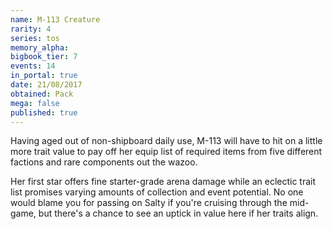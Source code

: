 ```yaml
---
name: M-113 Creature
rarity: 4
series: tos
memory_alpha:
bigbook_tier: 7
events: 14
in_portal: true
date: 21/08/2017
obtained: Pack
mega: false
published: true
---
```


Having aged out of non-shipboard daily use, M-113 will have to hit on a little more trait value to pay off her equip list of required items from five different factions and rare components out the wazoo.

Her first star offers fine starter-grade arena damage while an eclectic trait list promises varying amounts of collection and event potential. No one would blame you for passing on Salty if you're cruising through the mid-game, but there's a chance to see an uptick in value here if her traits align.
